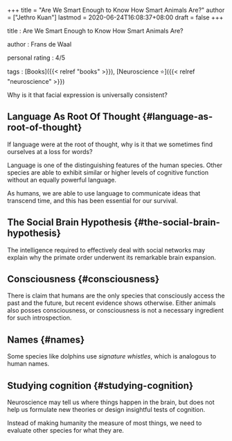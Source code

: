 +++
title = "Are We Smart Enough to Know How Smart Animals Are?"
author = ["Jethro Kuan"]
lastmod = 2020-06-24T16:08:37+08:00
draft = false
+++

title
: Are We Smart Enough to Know How Smart Animals Are?

author
: Frans de Waal

personal rating
: 4/5

tags
: [Books]({{< relref "books" >}}), [Neuroscience ⭐]({{< relref "neuroscience" >}})

Why is it that facial expression is universally consistent?

## Language As Root Of Thought {#language-as-root-of-thought}

If language were at the root of thought, why is it that we sometimes
find ourselves at a loss for words?

Language is one of the distinguishing features of the human species.
Other species are able to exhibit similar or higher levels of
cognitive function without an equally powerful language.

As humans, we are able to use language to communicate ideas that
transcend time, and this has been essential for our survival.

## The Social Brain Hypothesis {#the-social-brain-hypothesis}

The intelligence required to effectively deal with social networks may
explain why the primate order underwent its remarkable brain
expansion.

## Consciousness {#consciousness}

There is claim that humans are the only species that consciously
access the past and the future, but recent evidence shows otherwise.
Either animals also posses consciousness, or consciousness is not a
necessary ingredient for such introspection.

## Names {#names}

Some species like dolphins use _signature whistles_, which is
analogous to human names.

## Studying cognition {#studying-cognition}

Neuroscience may tell us where things happen in the brain, but does
not help us formulate new theories or design insightful tests of
cognition.

Instead of making humanity the measure of most things, we need to
evaluate other species for what they are.
